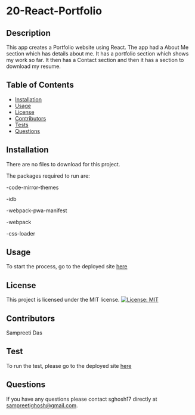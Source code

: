 # 20-React-Portfolio

## Description

This app creates a Portfolio website using React. The app had a About Me section which has details about me. It has a portfolio section which shows my work so far.
It then has a Contact section and then it has a section to download my resume.

## Table of Contents

- [Installation](#installation)
- [Usage](#usage)
- [License](#license)
- [Contributors](#contributors)
- [Tests](#tests)
- [Questions](#questions)

## Installation

There are no files to download for this project.

The packages required to run are:

-code-mirror-themes

-idb

-webpack-pwa-manifest

-webpack

-css-loader

## Usage

To start the process, go to the deployed site [here](https://sghosh17.github.io/20-react-portfolio/)

## License

This project is licensed under the MIT license.
[![License: MIT](https://img.shields.io/badge/License-MIT-yellow.svg)](https://opensource.org/licenses/MIT)

## Contributors

Sampreeti Das

## Test

To run the test, please go to the deployed site [here](https://sghosh17.github.io/20-react-portfolio/)

## Questions

If you have any questions please contact sghosh17 directly at sampreetighosh@gmail.com.

